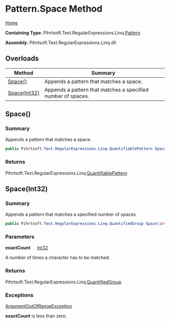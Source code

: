 # Pattern\.Space Method

[Home](../../../../../../README.md)

**Containing Type**: Pihrtsoft\.Text\.RegularExpressions\.Linq\.[Pattern](../README.md)

**Assembly**: Pihrtsoft\.Text\.RegularExpressions\.Linq\.dll

## Overloads

| Method | Summary |
| ------ | ------- |
| [Space()](#Pihrtsoft_Text_RegularExpressions_Linq_Pattern_Space) | Appends a pattern that matches a space\. |
| [Space(Int32)](#Pihrtsoft_Text_RegularExpressions_Linq_Pattern_Space_System_Int32_) | Appends a pattern that matches a specified number of spaces\. |

## Space\(\) <a name="Pihrtsoft_Text_RegularExpressions_Linq_Pattern_Space"></a>

### Summary

Appends a pattern that matches a space\.

```csharp
public Pihrtsoft.Text.RegularExpressions.Linq.QuantifiablePattern Space()
```

### Returns

Pihrtsoft\.Text\.RegularExpressions\.Linq\.[QuantifiablePattern](../../QuantifiablePattern/README.md)

## Space\(Int32\) <a name="Pihrtsoft_Text_RegularExpressions_Linq_Pattern_Space_System_Int32_"></a>

### Summary

Appends a pattern that matches a specified number of spaces\.

```csharp
public Pihrtsoft.Text.RegularExpressions.Linq.QuantifiedGroup Space(int exactCount)
```

### Parameters

**exactCount** &emsp; [Int32](https://docs.microsoft.com/en-us/dotnet/api/system.int32)

A number of times a character has to be matched\.

### Returns

Pihrtsoft\.Text\.RegularExpressions\.Linq\.[QuantifiedGroup](../../QuantifiedGroup/README.md)

### Exceptions

[ArgumentOutOfRangeException](https://docs.microsoft.com/en-us/dotnet/api/system.argumentoutofrangeexception)

**exactCount** is less than zero\.

